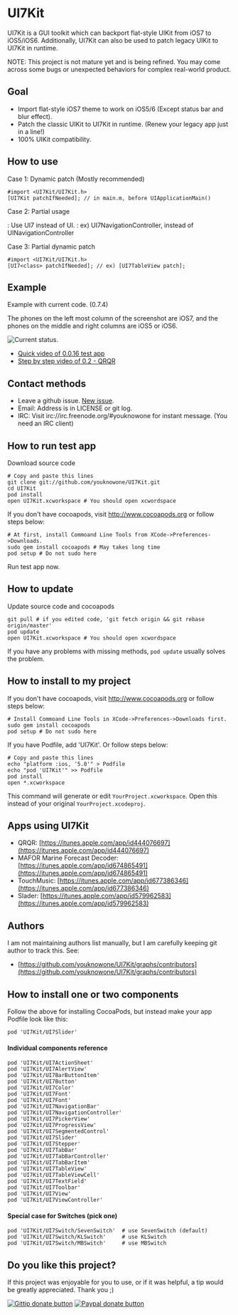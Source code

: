 UI7Kit
======

UI7Kit is a GUI toolkit which can backport flat-style UIKit from iOS7 to iOS5/iOS6. Additionally, UI7Kit can also be used to patch legacy UIKit to UI7Kit in runtime.

NOTE: This project is not mature yet and is being refined. You may come across some bugs or unexpected behaviors for complex real-world product.

Goal
----
- Import flat-style iOS7 theme to work on iOS5/6 (Except status bar and blur effect).
- Patch the classic UIKit to UI7Kit in runtime. (Renew your legacy app just in a line!)
- 100% UIKit compatibility.

How to use
----------
Case 1: Dynamic patch (Mostly recommended)

    #import <UI7Kit/UI7Kit.h>
    [UI7Kit patchIfNeeded]; // in main.m, before UIApplicationMain()

Case 2: Partial usage

: Use UI7<class> instead of UI<class>.
: ex) UI7NavigationController, instead of UINavigationController

Case 3: Partial dynamic patch

    #import <UI7Kit/UI7Kit.h>
    [UI7<class> patchIfNeeded]; // ex) [UI7TableView patch];

Example
-------
Example with current code. (0.7.4)

The phones on the left most column of the screenshot are iOS7, and the phones on the middle and right columns are iOS5 or iOS6.

![Current status](https://raw.github.com/youknowone/UI7Kit/master/UI7Kit.png).

- [Quick video of 0.0.16 test app](http://www.youtube.com/watch?v=xVA5MAbUW44)
- [Step by step video of 0.2 - QRQR](http://www.youtube.com/watch?v=M2P1Um20py4)

Contact methods
---------------

- Leave a github issue. [New issue](https://github.com/youknowone/UI7Kit/issues/new).
- Email: Address is in LICENSE or git log.
- IRC: Visit irc://irc.freenode.org/#youknowone for instant message. (You need an IRC client)

How to run test app
-------------------
Download source code

    # Copy and paste this lines
    git clone git://github.com/youknowone/UI7Kit.git
    cd UI7Kit
    pod install
    open UI7Kit.xcworkspace # You should open xcwordspace

If you don't have cocoapods, visit http://www.cocoapods.org or follow steps below:

    # At first, install Commoand Line Tools from XCode->Preferences->Downloads.
    sudo gem install cocoapods # May takes long time
    pod setup # Do not sudo here

Run test app now.

How to update
-------------
Update source code and cocoapods

    git pull # if you edited code, 'git fetch origin && git rebase origin/master'
    pod update
    open UI7Kit.xcworkspace # You should open xcwordspace

If you have any problems with missing methods, `pod update` usually solves the problem.


How to install to my project
----------------------------

If you don't have cocoapods, visit http://www.cocoapods.org or follow steps below:

    # Install Commoand Line Tools in XCode->Preferences->Downloads first.
    sudo gem install cocoapods
    pod setup # Do not sudo here

If you have Podfile, add 'UI7Kit'. Or follow steps below:

    # Copy and paste this lines
    echo "platform :ios, '5.0'" > Podfile
    echo "pod 'UI7Kit'" >> Podfile
    pod install
    open *.xcworkspace

This command will generate or edit `YourProject.xcworkspace`.
Open this instead of your original `YourProject.xcodeproj`.


Apps using UI7Kit
-----------------

- QRQR: [https://itunes.apple.com/app/id444076697](https://itunes.apple.com/app/id444076697)
- MAFOR Marine Forecast Decoder: [https://itunes.apple.com/app/id674865491](https://itunes.apple.com/app/id674865491)
- TouchMusic: [https://itunes.apple.com/app/id677386346](https://itunes.apple.com/app/id677386346)
- Slader: [https://itunes.apple.com/app/id579962583](https://itunes.apple.com/app/id579962583)


Authors
-------

I am not maintaining authors list manually, but I am carefully keeping git author to track this. See:
- [https://github.com/youknowone/UI7Kit/graphs/contributors](https://github.com/youknowone/UI7Kit/graphs/contributors)


How to install one or two components
------------------------------------

Follow the above for installing CocoaPods, but instead make your app Podfile look like this:

    pod 'UI7Kit/UI7Slider'

#### Individual components reference

    pod 'UI7Kit/UI7ActionSheet'
    pod 'UI7Kit/UI7AlertView'
    pod 'UI7Kit/UI7BarButtonItem'
    pod 'UI7Kit/UI7Button'
    pod 'UI7Kit/UI7Color'
    pod 'UI7Kit/UI7Font'
    pod 'UI7Kit/UI7Font'
    pod 'UI7Kit/UI7NavigationBar'
    pod 'UI7Kit/UI7NavigationController'
    pod 'UI7Kit/UI7PickerView'
    pod 'UI7Kit/UI7ProgressView'
    pod 'UI7Kit/UI7SegmentedControl'
    pod 'UI7Kit/UI7Slider'
    pod 'UI7Kit/UI7Stepper'
    pod 'UI7Kit/UI7TabBar'
    pod 'UI7Kit/UI7TabBarController'
    pod 'UI7Kit/UI7TabBarItem'
    pod 'UI7Kit/UI7TableView'
    pod 'UI7Kit/UI7TableViewCell'
    pod 'UI7Kit/UI7TextField'
    pod 'UI7Kit/UI7Toolbar'
    pod 'UI7Kit/UI7View'
    pod 'UI7Kit/UI7ViewController'

#### Special case for Switches (pick one)

    pod 'UI7Kit/UI7Switch/SevenSwitch'  # use SevenSwitch (default)
    pod 'UI7Kit/UI7Switch/KLSwitch'     # use KLSwitch
    pod 'UI7Kit/UI7Switch/MBSwitch'     # use MBSwitch


Do you like this project?
-------------------------

If this project was enjoyable for you to use, or if it was helpful, a tip would be greatly appreciated. Thank you ;)

[![Gittip donate button](http://badgr.co/gittip/youknowone.png)](https://www.gittip.com/youknowone/ "Donate weekly to this project using Gittip")
[![Paypal donate button](http://badgr.co/paypal/donate.png?bg=%23007aff)](https://www.paypal.com/cgi-bin/webscr?cmd=_donations&business=YZGSUCRH3Q478&item_name=UI7Kit%20support "One time donation to this project using Paypal")

